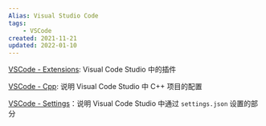 ```yaml
---
Alias: Visual Studio Code
tags: 
    - VSCode
created: 2021-11-21
updated: 2022-01-10
---
```


[VSCode - Extensions](VSCode%20-%20Extensions.md): Visual Code Studio 中的插件

[VSCode - Cpp](VSCode%20-%20Cpp.md): 说明 Visual Code Studio 中 C++ 项目的配置

[VSCode - Settings](VSCode%20-%20Settings.md)：说明 Visual Code Studio 中通过 `settings.json` 设置的部分